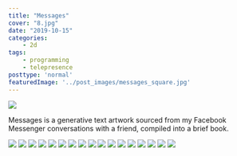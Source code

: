```yaml
---
title: "Messages"
cover: "8.jpg"
date: "2019-10-15"
categories:
    - 2d
tags:
    - programming
    - telepresence
posttype: 'normal'
featuredImage: '../post_images/messages_square.jpg'
---
```


<img src="../post_images/messages/jkery_messages_Page_02.jpg">

Messages is a generative text artwork sourced from my Facebook Messenger conversations with a friend, compiled into a brief book.

<img src="../post_images/messages/jkery_messages_Page_03.jpg">
<img src="../post_images/messages/jkery_messages_Page_04.jpg">
<img src="../post_images/messages/jkery_messages_Page_05.jpg">
<img src="../post_images/messages/jkery_messages_Page_06.jpg">
<img src="../post_images/messages/jkery_messages_Page_07.jpg">
<img src="../post_images/messages/jkery_messages_Page_08.jpg">
<img src="../post_images/messages/jkery_messages_Page_09.jpg">
<img src="../post_images/messages/jkery_messages_Page_10.jpg">
<img src="../post_images/messages/jkery_messages_Page_11.jpg">
<img src="../post_images/messages/jkery_messages_Page_12.jpg">
<img src="../post_images/messages/jkery_messages_Page_13.jpg">
<img src="../post_images/messages/jkery_messages_Page_14.jpg">
<img src="../post_images/messages/jkery_messages_Page_15.jpg">
<img src="../post_images/messages/jkery_messages_Page_16.jpg">
<img src="../post_images/messages/jkery_messages_Page_17.jpg">
<img src="../post_images/messages/jkery_messages_Page_18.jpg">
<img src="../post_images/messages/jkery_messages_Page_19.jpg">



